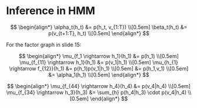 # Inference in HMM

$$
\begin{align*}
\alpha_t(h_t) &= p(h_t, v_{1:T}) \\[0.5em]
\beta_t(h_t) &= p(v_{t+1:T}, h_t) \\[0.5em]
\end{align*}
$$

For the factor graph in slide 15:

$$
\begin{align*}
\mu_{f_1 \rightarrow h_1}(h_1) &= p(h_1) \\[0.5em]
\mu_{f_{11} \rightarrow h_1}(h_1) &= p(v_1|h_1) \\[0.5em]
\mu_{h_{1} \rightarrow f_{12}}(h_1) &= p(h_1)p(v_1|h_1) \\[0.5em]
&=  p(h_1,v_1) \\[0.5em]
&= \alpha_1(h_1) \\[0.5em]
\end{align*}
$$

$$
\begin{align*}
\mu_{f_{44} \rightarrow h_4}(h_4) &= p(v_4|h_4) \\[0.5em]
\mu_{f_{34} \rightarrow h_3}(h_3) &= \sum_{h} p(h_4|h_3) \cdot p(v_4|h_4) \\[0.5em]
\end{align*}
$$
